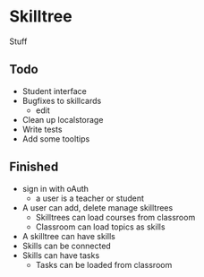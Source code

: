 # Skilltree
Stuff

## Todo
* Student interface
* Bugfixes to skillcards
    * edit
* Clean up localstorage
* Write tests
* Add some tooltips

## Finished
* sign in with oAuth
    * a user is a teacher or student
* A user can add, delete manage skilltrees
    * Skilltrees can load courses from classroom
    * Classroom can load topics as skills
* A skilltree can have skills
* Skills can be connected
* Skills can have tasks
    * Tasks can be loaded from classroom